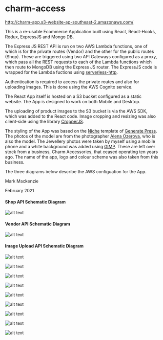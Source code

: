 # charm-access

http://charm-app.s3-website-ap-southeast-2.amazonaws.com/

This is a re-usable Ecommerce Application built using React, React-Hooks, Redux, ExpressJS and Mongo DB.

The Express JS REST API is run on two AWS Lambda functions, one of which is for the private routes (Vendor) and the other for the public routes (Shop). These are triggered using two API Gateways configured as a proxy, which pass all the REST requests to each of the Lambda functions which then route to MongoDB using the Express JS router. The ExpressJS code is wrapped for the Lambda fuctions using [serverless-http](https://www.npmjs.com/package/serverless-http).

Authentication is required to access the private routes and also for uploading images. This is done using the AWS Cognito service.

The React App itself is hosted on a S3 bucket configured as a static website. The App is designed to work on both Mobile and Desktop.

The uploading of product images to the S3 bucket is via the AWS SDK, which was added to the React code. Image cropping and resizing was also client-side using the library [CropperJS](https://github.com/fengyuanchen/cropperjs).

The styling of the App was based on the [Niche](https://gpsites.co/niche/) template of [Generate Press](https://generatepress.com/). The photos of the model are from the photographer [Alena Ozerova](https://www.instagram.com/taknebivaet/), who is also the model. The Jewellery photos were taken by myself using a mobile phone and a white background was added using [GIMP](https://www.gimp.org/). These are left over stock from a business, Charm Accessories, that ceased operating ten years ago. The name of the app, logo and colour scheme was also taken from this business.

The three diagrams below describe the AWS configuation for the App.

Mark Mackenzie 

February 2021


#### Shop API Schematic Diagram

![alt text](https://github.com/mmackenzie-syd/charm-access/blob/main/Schematic/AWS-schematic-shop.png)





#### Vendor API Schematic Diagram 

![alt text](https://github.com/mmackenzie-syd/charm-access/blob/main/Schematic/AWS-schematic-vendor.png)





#### Image Upload API Schematic Diagram


![alt text](https://github.com/mmackenzie-syd/charm-access/blob/main/Schematic/AWS-schematic-upload.png)

![alt text](https://github.com/mmackenzie-syd/charm-access/blob/main/screenshots/gray/home.png)

![alt text](https://github.com/mmackenzie-syd/charm-access/blob/main/screenshots/gray/products.png)

![alt text](https://github.com/mmackenzie-syd/charm-access/blob/main/screenshots/gray/product.png)

![alt text](https://github.com/mmackenzie-syd/charm-access/blob/main/screenshots/gray/edit-products.png)

![alt text](https://github.com/mmackenzie-syd/charm-access/blob/main/screenshots/gray/edit-product.png)

![alt text](https://github.com/mmackenzie-syd/charm-access/blob/main/screenshots/gray/edit-categories.png)

![alt text](https://github.com/mmackenzie-syd/charm-access/blob/main/screenshots/gray/reset.png)

![alt text](https://github.com/mmackenzie-syd/charm-access/blob/main/screenshots/gray/home-mobile.png)
